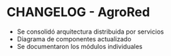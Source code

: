 # CHANGELOG - AgroRed

- Se consolidó arquitectura distribuida por servicios
- Diagrama de componentes actualizado
- Se documentaron los módulos individuales
